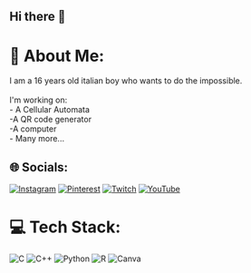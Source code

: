 ## Hi there 👋
# 💫 About Me:
I am a 16 years old italian boy who wants to do the impossible.<br><br>I'm working on:<br>- A Cellular Automata<br>-A QR code generator<br>-A computer<br>- Many more...


## 🌐 Socials:
[![Instagram](https://img.shields.io/badge/Instagram-%23E4405F.svg?logo=Instagram&logoColor=white)](https://instagram.com/lor3mic) [![Pinterest](https://img.shields.io/badge/Pinterest-%23E60023.svg?logo=Pinterest&logoColor=white)](https://pinterest.com/lor3mic) [![Twitch](https://img.shields.io/badge/Twitch-%239146FF.svg?logo=Twitch&logoColor=white)](https://twitch.tv/lor3mic) [![YouTube](https://img.shields.io/badge/YouTube-%23FF0000.svg?logo=YouTube&logoColor=white)](https://youtube.com/@Lor3mic) 

# 💻 Tech Stack:
![C](https://img.shields.io/badge/c-%2300599C.svg?style=flat&logo=c&logoColor=white) ![C++](https://img.shields.io/badge/c++-%2300599C.svg?style=flat&logo=c%2B%2B&logoColor=white) ![Python](https://img.shields.io/badge/python-3670A0?style=flat&logo=python&logoColor=ffdd54) ![R](https://img.shields.io/badge/r-%23276DC3.svg?style=flat&logo=r&logoColor=white) ![Canva](https://img.shields.io/badge/Canva-%2300C4CC.svg?style=flat&logo=Canva&logoColor=white)


<!-- Proudly created with GPRM ( https://gprm.itsvg.in ) -->
